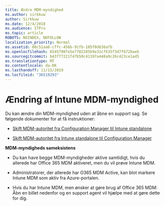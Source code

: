 ```yaml
---
title: Ændre MDM-myndighed
ms.author: sirkkuw
author: Sirkkuw
ms.date: 12/4/2018
ms.audience: ITPro
ms.topic: article
ROBOTS: NOINDEX, NOFOLLOW
localization_priority: Normal
ms.assetid: 08c51aa6-cffc-456b-91fb-185f0d636afb
ms.openlocfilehash: 6545798fe5e7702285b9e32cf635f3d7f672baeb
ms.sourcegitcommit: b43f77221f47b50c41197a448a9c26c423ce1ad5
ms.translationtype: MT
ms.contentlocale: da-DK
ms.lasthandoff: 11/15/2019
ms.locfileid: "36519293"
---
```

# <a name="change-intune-mdm-authority"></a>Ændring af Intune MDM-myndighed

Du kan ændre din MDM-myndighed uden at åbne en support sag. Se følgende dokumenter for at få instruktioner:
  
- [Skift MDM-autoritet fra Configuration Manager til Intune standalone](https://docs.microsoft.com/sccm/mdm/deploy-use/migrate-change-mdm-authority)
    
- [Skift MDM-autoritet fra Intune standalone til Configuration Manager](https://docs.microsoft.com/sccm/mdm/deploy-use/change-mdm-authority)
    
 **MDM-myndigheds sameksistens**
  
- Du kan have begge MDM-myndigheder aktive samtidigt, hvis du allerede har Office 365 MDM aktiveret, men du vil prøve Intune MDM.
    
- Administratorer, der allerede har O365 MDM Active, kan blot markere Intune MDM som aktiv fra Azure-portalen.
    
- Hvis du har Intune MDM, men ønsker at gøre brug af Office 365 MDM: Åbn en billet nedenfor og en support agent vil hjælpe med at gøre dette for dig.
    

